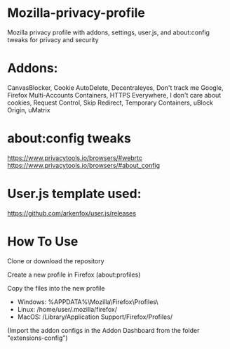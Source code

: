 # Mozilla-privacy-profile
Mozilla privacy profile with addons, settings, user.js, and about:config tweaks for privacy and security
# Addons:
CanvasBlocker,
Cookie AutoDelete,
Decentraleyes,
Don't track me Google,
Firefox Multi-Accounts Containers,
HTTPS Everywhere,
I don't care about cookies,
Request Control,
Skip Redirect,
Temporary Containers,
uBlock Origin,
uMatrix

# about:config tweaks
https://www.privacytools.io/browsers/#webrtc
https://www.privacytools.io/browsers/#about_config

# User.js template used:

https://github.com/arkenfox/user.js/releases

# How To Use

Clone or download the repository

Create a new profile in Firefox (about:profiles)

Copy the files into the new profile


* Windows: %APPDATA%\Mozilla\Firefox\Profiles\  
* Linux: /home/user/.mozilla/firefox/  
* MacOS: /Library/Application Support/Firefox/Profiles/  


(Import the addon configs in the Addon Dashboard from the folder "extensions-config")




